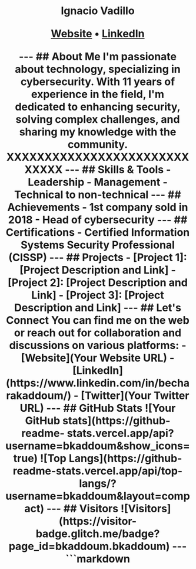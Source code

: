 <h1 align="center"> Ignacio Vadillo
<p align="center">
<a href="[IgnacioVadillo.github.io]">Website</a> •
<a href="[https://www.linkedin.com/in/ignaciovadillosahonero/]">LinkedIn</a>
</p>
---
## About Me
I'm passionate about technology, specializing in cybersecurity. With 11 years of experience in the
field, I'm dedicated to enhancing security, solving complex challenges, and sharing my knowledge
with the community. XXXXXXXXXXXXXXXXXXXXXXXXXXXXX
---
## Skills & Tools
- Leadership
- Management
- Technical to non-technical
---
## Achievements
- 1st company sold in 2018
- Head of cybersecurity
---
## Certifications
- Certified Information Systems Security Professional (CISSP)
---
## Projects
- [Project 1]: [Project Description and Link]
- [Project 2]: [Project Description and Link]
- [Project 3]: [Project Description and Link]
---
## Let's Connect
You can find me on the web or reach out for collaboration and discussions on various platforms:
- [Website](Your Website URL)
- [LinkedIn](https://www.linkedin.com/in/becharakaddoum/)
- [Twitter](Your Twitter URL)
---
## GitHub Stats
![Your GitHub stats](https://github-readme-
stats.vercel.app/api?username=bkaddoum&show_icons=true)
![Top Langs](https://github-readme-stats.vercel.app/api/top-
langs/?username=bkaddoum&layout=compact)
---
## Visitors
![Visitors](https://visitor-badge.glitch.me/badge?page_id=bkaddoum.bkaddoum)
---
```markdown
